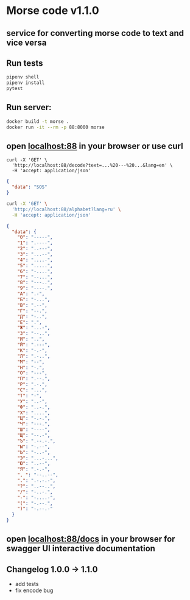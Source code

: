 # Morse code v1.1.0

## service for converting morse code to text and vice versa

## Run tests
```bash
pipenv shell
pipenv install 
pytest
```

## Run server: 

```bash
docker build -t morse . 
docker run -it --rm -p 88:8000 morse
```
## open [localhost:88](localhost:88]) in your browser or use curl

```curl
curl -X 'GET' \
  'http://localhost:88/decode?text=...%20---%20...&lang=en' \
  -H 'accept: application/json'
```

```json
{
  "data": "SOS"
}
```


```bash
curl -X 'GET' \
  'http://localhost:88/alphabet?lang=ru' \
  -H 'accept: application/json'
```

```json
{
  "data": {
    "0": "-----",
    "1": ".----",
    "2": "..---",
    "3": "...--",
    "4": "....-",
    "5": ".....",
    "6": "-....",
    "7": "--...",
    "8": "---..",
    "9": "----.",
    "А": ".-",
    "Б": "-...",
    "В": ".--",
    "Г": "--.",
    "Д": "-..",
    "Е": ".",
    "Ж": "...-",
    "З": "--..",
    "И": "..",
    "Й": ".---",
    "К": "-.-",
    "Л": ".-..",
    "М": "--",
    "Н": "-.",
    "О": "---",
    "П": ".--.",
    "Р": ".-.",
    "С": "...",
    "Т": "-",
    "У": "..-",
    "Ф": "..-.",
    "Х": "....",
    "Ц": "-.-.",
    "Ч": "---.",
    "Ш": "----",
    "Щ": "--.-",
    "Ъ": ".--.-.",
    "Ы": "-.--",
    "Ь": "-..-",
    "Э": "...-...",
    "Ю": "..--",
    "Я": ".-.-",
    ", ": "--..--",
    ".": ".-.-.-",
    "?": "..--..",
    "/": "-..-.",
    "-": "-....-",
    "(": "-.--.",
    ")": "-.--.-"
  }
}
```

## open [localhost:88/docs](localhost:88/docs]) in your browser for swagger UI interactive documentation

## Changelog 1.0.0 -> 1.1.0
- add tests
- fix encode bug